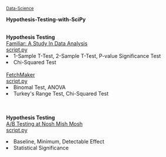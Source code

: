 <sub><a href="https://github.com/stefanm-git/Data-Science">Data-Science</a></sub>

<b>Hypothesis-Testing-with-SciPy</b></br></br>

<div style="float:left">
<b>Hypothesis Testing</b></br>
<a href="study_in_data_analysis.py">
Familiar: A Study In Data Analysis</br>
script.py</a></br>
<li>1-Sample T-Test, 2-Sample T-Test, P-value Significance Test</li>
<li>Chi-Squared Test</li></br>

<a href="fetchmaker.py">
FetchMaker</br>
script.py</a></br>
<li>Binomal Test, ANOVA</li>
<li>Turkey's Range Test, Chi-Squared Test</li></br></br>


<b>Hypothesis Testing</b></br>
<a href="ab_testing.py">
A/B Testing at Nosh Mish Mosh</br>
script.py</a></br>
<li>Baseline, Minimum, Detectable Effect</li>
<li>Statistical Significance</li></br>
